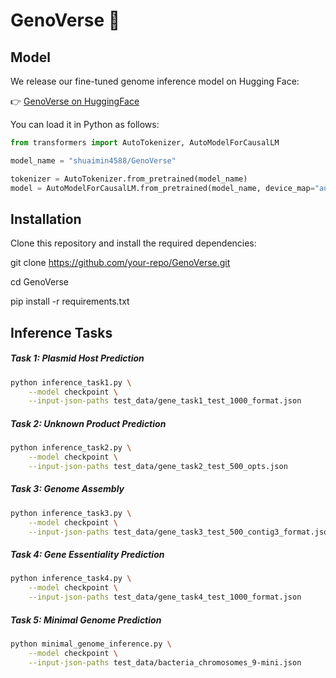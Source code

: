 # GenoVerse 🧬
## Model
We release our fine-tuned genome inference model on Hugging Face:

👉 [GenoVerse on HuggingFace](https://huggingface.co/shuaimin4588/GenoVerse)

You can load it in Python as follows:

```python
from transformers import AutoTokenizer, AutoModelForCausalLM

model_name = "shuaimin4588/GenoVerse"

tokenizer = AutoTokenizer.from_pretrained(model_name)
model = AutoModelForCausalLM.from_pretrained(model_name, device_map="auto")
```
## Installation
Clone this repository and install the required dependencies:

git clone https://github.com/your-repo/GenoVerse.git

cd GenoVerse

pip install -r requirements.txt

## Inference Tasks
##### Task 1: Plasmid Host Prediction

```bash
python inference_task1.py \
    --model checkpoint \
    --input-json-paths test_data/gene_task1_test_1000_format.json
```
##### Task 2: Unknown Product Prediction

```bash
python inference_task2.py \
    --model checkpoint \
    --input-json-paths test_data/gene_task2_test_500_opts.json
```

##### Task 3: Genome Assembly

```bash
python inference_task3.py \
    --model checkpoint \
    --input-json-paths test_data/gene_task3_test_500_contig3_format.json
```
##### Task 4: Gene Essentiality Prediction

```bash
python inference_task4.py \
    --model checkpoint \
    --input-json-paths test_data/gene_task4_test_1000_format.json
```
##### Task 5: Minimal Genome Prediction

```bash
python minimal_genome_inference.py \
    --model checkpoint \
    --input-json-paths test_data/bacteria_chromosomes_9-mini.json
```
